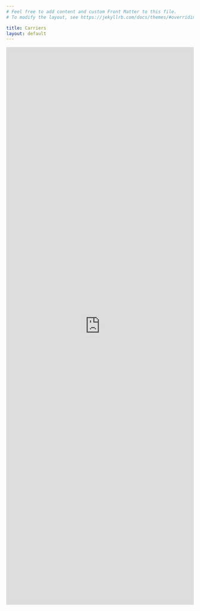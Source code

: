 ```yaml
---
# Feel free to add content and custom Front Matter to this file.
# To modify the layout, see https://jekyllrb.com/docs/themes/#overriding-theme-defaults

title: Carriers
layout: default
---
```


<!-- <div class="container container--narrow prose">
  <p>Prices are…</p>
</div> -->

<div id="myturn-embed-frame">
  <iframe src="https://fodslings.myturn.com/library?embed=true" width="100%" scrolling="no" height="1500" style="border:0;"></iframe>
</div>
<script id="myturn-embed-script" src="https://fodslings.myturn.com/library/assets/ui/myturn-embed/myturn-embed.js"></script>
